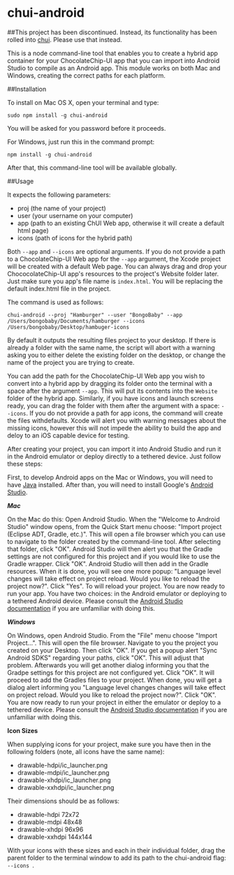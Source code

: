 # chui-android

##This project has been discontinued. Instead, its functionality has been rolled into [chui](https://github.com/chocolatechip-ui/chui). Please use that instead.

This is a node command-line tool that enables you to create a hybrid app container for your ChocolateChip-UI app that you can import into Android Studio to compile as an Android app. This module works on both Mac and Windows, creating the correct paths for each platform.

##Installation

To install on Mac OS X, open your terminal and type:

```
sudo npm install -g chui-android
```

You will be asked for you password before it proceeds.

For Windows, just run this in the command prompt:

```
npm install -g chui-android
```


After that, this command-line tool will be available globally.


##Usage

It expects the following parameters:

- proj (the name of your project)
- user (your username on your computer)
- app (path to an existing ChUI Web app, otherwise it will create a default html page)
- icons (path of icons for the hybrid path)

Both `--app` and `--icons` are optional arguments. If you do not provide a path to a ChocolateChip-UI Web app for the `--app` argument, the Xcode project will be created with a default Web page. You can always drag and drop your ChococolateChip-UI app's resources to the project's Website folder later. Just make sure you app's file name is `index.html`. You will be replacing the default index.html file in the project.

The command is used as follows:

    chui-android --proj "Hamburger" --user "BongoBaby" --app /Users/bongobaby/Documents/hamburger --icons /Users/bongobaby/Desktop/hambuger-icons


By default it outputs the resulting files project to your desktop. If there is already a folder with the same name, the script will abort with a warning asking you to either delete the existing folder on the desktop, or change the name of the project you are trying to create. 

You can add the path for the ChocolateChip-UI Web app you wish to convert into a hybrid app by dragging its folder onto the terminal with a space after the argument `--app`. This will put its contents into the `Website` folder of the hybrid app. Similarly, if you have icons and launch screens ready, you can drag the folder with them after the argument with a space: `--icons`. If you do not provide a path for app icons, the command will create the files withdefaults. Xcode will alert you with warning messages about the missing icons, however this will not impede the ability to build the app and deloy to an iOS capable device for testing. 

After creating your project, you can import it into Android Studio and run it in the Android emulator or deploy directly to a tethered device. Just follow these steps:

First, to develop Android apps on the Mac or Windows, you will need to have [Java](http://www.oracle.com/technetwork/java/javase/downloads/index.html) installed. After than, you will need to install Google's [Android Studio](https://developer.android.com/sdk/index.html).

***Mac***

On the Mac do this: Open Android Studio. When the "Welcome to Android Studio" window opens, from the Quick Start menu choose: "Import project (Eclipse ADT, Gradle, etc.)". This will open a file browser which you can use to navigate to the folder created by the command-line tool. After selecting that folder, click "OK". Android Studio will then alert you that the Gradle settings are not configured for this project and if you would like to use the Gradle wrapper. Click "OK". Android Studio will then add in the Gradle resources. When it is done, you will see one more popup: "Language level changes will take effect on project reload. Would you like to reload the project now?". Click "Yes". To will reload your project. You are now ready to run your app. You have two choices: in the Android emulator or deploying to a tethered Android device. Please consult the [Android Studio documentation](https://developer.android.com/tools/help/index.html) if you are unfamiliar with doing this.

***Windows***

On Windows, open Android Studio. From the "File" menu choose "Import Project...". This will open the file browser. Navigate to you the project you created on your Desktop. Then click "OK". If you get a popup alert "Sync Android SDKS" regarding your paths, click "OK". This will adjust that problem. Afterwards you will get another dialog informing you that the Gradpe settings for this project are not configured yet. Click "OK". It will proceed to add the Gradles files to your project. When done, you will get a dialog alert informing you "Language level changes changes will take effect on project reload. Would you like to reload the project now?". Click "OK". You are now ready to run your project in either the emulator or deploy to a tethered device. Please consult the [Android Studio documentation](https://developer.android.com/tools/help/index.html) if you are unfamiliar with doing this.

**Icon Sizes**

When supplying icons for your project, make sure you have then in the following folders (note, all icons have the same name):

- drawable-hdpi/ic_launcher.png
- drawable-mdpi/ic_launcher.png
- drawable-xhdpi/ic_launcher.png
- drawable-xxhdpi/ic_launcher.png

Their dimensions should be as follows:


- drawable-hdpi 72x72
- drawable-mdpi 48x48
- drawable-xhdpi 96x96
- drawable-xxhdpi 144x144

With your icons with these sizes and each in their individual folder, drag the parent folder to the terminal window to add its path to the chui-android flag: `--icons `.